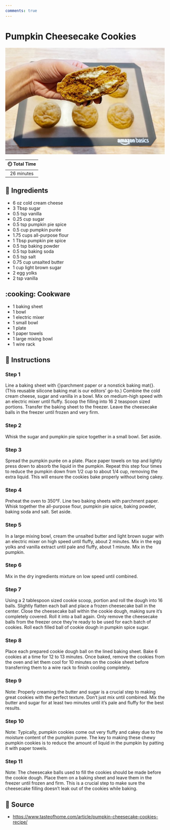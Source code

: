 ```yaml
---
comments: true
---
```

# Pumpkin Cheesecake Cookies

![Pumpkin Cheesecake Cookies](../assets/images/pumpkin-cheesecake-cookies.jpg)

| :timer_clock: Total Time |
|:-----------------------: |
| 26 minutes |

## :salt: Ingredients

- 6 oz cold cream cheese
- 3 Tbsp sugar
- 0.5 tsp vanilla
- 0.25 cup sugar
- 0.5 tsp pumpkin pie spice
- 0.5 cup pumpkin purée
- 1.75 cups all-purpose flour
- 1 Tbsp pumpkin pie spice
- 0.5 tsp baking powder
- 0.5 tsp baking soda
- 0.5 tsp salt
- 0.75 cup unsalted butter
- 1 cup light brown sugar
- 2 egg yolks
- 2 tsp vanilla

## :cooking: Cookware

- 1 baking sheet
- 1 bowl
- 1 electric mixer
- 1 small bowl
- 1 plate
- 1 paper towels
- 1 large mixing bowl
- 1 wire rack

## :pencil: Instructions

### Step 1

Line a baking sheet with {}parchment paper or a nonstick baking mat{}. (This reusable silicone baking mat is our
editors’ go-to.)  Combine the cold cream cheese, sugar and vanilla in a bowl. Mix on medium-high speed with an
electric mixer until fluffy. Scoop the filling into 16 2 teaspoon sized portions. Transfer the baking sheet to the
freezer. Leave the cheesecake balls in the freezer until frozen and very firm.

### Step 2

Whisk the sugar and pumpkin pie spice together in a small bowl. Set aside.

### Step 3

Spread the pumpkin purée on a plate. Place paper towels on top and lightly press down to absorb the liquid in the
pumpkin. Repeat this step four times to reduce the pumpkin down from 1/2 cup to about 1/4 cup, removing the extra
liquid. This will ensure the cookies bake properly without being cakey.

### Step 4

Preheat the oven to 350°F. Line two baking sheets with parchment paper. Whisk together the all-purpose flour, pumpkin
pie spice, baking powder, baking soda and salt. Set aside.

### Step 5

In a large mixing bowl, cream the unsalted butter and light brown sugar with an electric mixer on high speed until
fluffy, about 2 minutes. Mix in the egg yolks and vanilla extract until pale and fluffy, about 1 minute. Mix in the
pumpkin.

### Step 6

Mix in the dry ingredients mixture on low speed until combined.

### Step 7

Using a 2 tablespoon sized cookie scoop, portion and roll the dough into 16 balls. Slightly flatten each ball and place
a frozen cheesecake ball in the center. Close the cheesecake ball within the cookie dough, making sure it’s completely
covered. Roll it into a ball again. Only remove the cheesecake balls from the freezer once they’re ready to be used
for each batch of cookies. Roll each filled ball of cookie dough in pumpkin spice sugar.

### Step 8

Place each prepared cookie dough ball on the lined baking sheet. Bake 6 cookies at a time for 12 to 13 minutes. Once
baked, remove the cookies from the oven and let them cool for 10 minutes on the cookie sheet before transferring them to
a wire rack to finish cooling completely.

### Step 9

Note: Properly creaming the butter and sugar is a crucial step to making great cookies with the perfect texture. Don’t
just mix until combined. Mix the butter and sugar for at least two minutes until it’s pale and fluffy for the best
results.

### Step 10

Note: Typically, pumpkin cookies come out very fluffy and cakey due to the moisture content of the pumpkin puree. The
key to making these chewy pumpkin cookies is to reduce the amount of liquid in the pumpkin by patting it with paper
towels.

### Step 11

Note: The cheesecake balls used to fill the cookies should be made before the cookie dough. Place them on a baking sheet
and leave them in the freezer until frozen and firm. This is a crucial step to make sure the cheesecake filling
doesn’t leak out of the cookies while baking.

## :link: Source

- <https://www.tasteofhome.com/article/pumpkin-cheesecake-cookies-recipe/>
